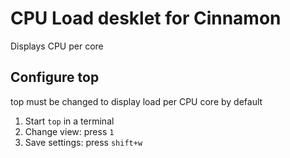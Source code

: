 # CPU Load desklet for Cinnamon

Displays CPU per core

## Configure top

top must be changed to display load per CPU core by default

1. Start `top` in a terminal
2. Change view: press `1`
3. Save settings: press `shift+w`
